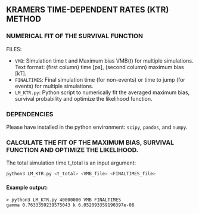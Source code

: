 ## KRAMERS TIME-DEPENDENT RATES (KTR) METHOD
### NUMERICAL FIT OF THE SURVIVAL FUNCTION

FILES:
* `VMB`: Simulation time t and Maximum bias VMB(t) for multiple simulations.
         Text format: (first column) time [ps], (second column) maximum bias [kT].
* `FINALTIMES`: Final simulation time (for non-events) or time to jump (for events)
               for multiple simulations.
* `LM_KTR.py`: Python script to numerically fit the averaged maximum bias, survival probability and optimize
               the likelihood function.

### DEPENDENCIES

Please have installed in the python environment: `scipy`, `pandas`, and `numpy`.

### CALCULATE THE FIT OF THE MAXIMUM BIAS, SURVIVAL FUNCTION AND OPTIMIZE THE LIKELIHOOD.

The total simulation time t_total is an input argument:

```bash
python3 LM_KTR.py <t_total> <VMB_file> <FINALTIMES_file>
```

#### Example output:

```
> python3 LM_KTR.py 40000000 VMB FINALTIMES
gamma 0.7633359239575043 k 6.052093359190397e-08
```
